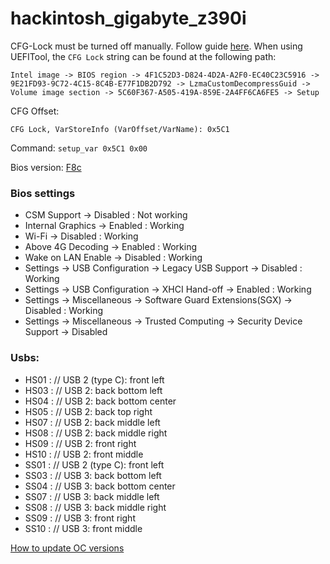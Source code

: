 # hackintosh_gigabyte_z390i

CFG-Lock must be turned off manually. Follow guide [here](https://dortania.github.io/OpenCore-Desktop-Guide/extras/msr-lock). When using UEFITool, the `CFG Lock` string can be found at the following path:

```
Intel image -> BIOS region -> 4F1C52D3-D824-4D2A-A2F0-EC40C23C5916 -> 9E21FD93-9C72-4C15-8C4B-E77F1DB2D792 -> LzmaCustomDecompressGuid -> Volume image section -> 5C60F367-A505-419A-859E-2A4FF6CA6FE5 -> Setup
```

CFG Offset:

```
CFG Lock, VarStoreInfo (VarOffset/VarName): 0x5C1
```

Command:
`setup_var 0x5C1 0x00`

Bios version: [F8c](https://www.gigabyte.com/ie/Motherboard/Z390-I-AORUS-PRO-WIFI-rev-10/support#support-dl-bios)

### Bios settings

- CSM Support -> Disabled : Not working
- Internal Graphics -> Enabled :  Working
- Wi-Fi -> Disabled :  Working
- Above 4G Decoding -> Enabled : Working
- Wake on LAN Enable -> Disabled : Working
- Settings -> USB Configuration -> Legacy USB Support -> Disabled : Working
- Settings -> USB Configuration -> XHCI Hand-off -> Enabled : Working
- Settings -> Miscellaneous -> Software Guard Extensions(SGX) -> Disabled : Working
- Settings -> Miscellaneous -> Trusted Computing -> Security Device Support -> Disabled

### Usbs:
- HS01 : // USB 2 (type C): front left
- HS03 : // USB 2: back bottom left
- HS04 : // USB 2: back bottom center
- HS05 : // USB 2: back top right
- HS07 : // USB 2: back middle left
- HS08 : // USB 2: back middle right
- HS09 : // USB 2: front right
- HS10 : // USB 2: front middle
- SS01 : // USB 2 (type C): front left
- SS03 : // USB 3: back bottom left
- SS04 : // USB 3: back bottom center
- SS07 : // USB 3: back middle left
- SS08 : // USB 3: back middle right
- SS09 : // USB 3: front right
- SS10 : // USB 3: front middle

[How to update OC versions](https://www.reddit.com/r/hackintosh/comments/gen0fm/on_how_i_updated_my_open_core_desktop_from_057_to/)
